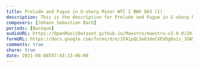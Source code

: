 ```yaml
---
title: Prelude and Fugue in G-sharp Minor WTC I BWV 863 (1)
description: This is the description for Prelude and Fugue in G-sharp Minor WTC I BWV 863 by Johann Sebastian Bach
composers: [Johann Sebastian Bach]
periods: [Baroque]
audioURL: https://OpenMusicDataset.github.io/Maestro/maestro-v3.0.0/2015/MIDI-Unprocessed_R1_D1-1-8_mid--AUDIO-from_mp3_07_R1_2015_wav--1.midi
formURL: https://docs.google.com/forms/d/e/1FAIpQLSe0JdoCXEVDg0u1z_JGW5Sbnx1D0N51UfZms5SclfsryLzrjQ/viewform
comments: true
share: true
date: 2021-08-08T07:43:13-06:00
---
```

